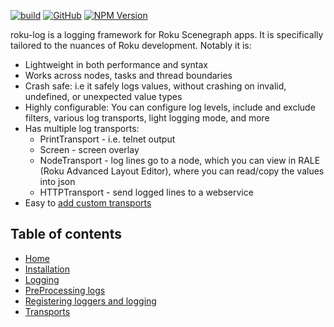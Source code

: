 [![build](https://img.shields.io/github/workflow/status/georgejecook/roku-log/build.svg?logo=github)](https://github.com/georgejecook/roku-log/actions?query=workflow%3Abuild)
[![GitHub](https://img.shields.io/github/release/georgejecook/roku-log.svg?style=flat-square)](https://github.com/georgejecook/roku-log/releases)
[![NPM Version](https://badge.fury.io/js/roku-log.svg?style=flat)](https://npmjs.org/package/roku-log)

roku-log is a logging framework for Roku Scenegraph apps. It is specifically tailored to the nuances of Roku development. Notably it is:

 - Lightweight in both performance and syntax
 - Works across nodes, tasks and thread boundaries
 - Crash safe: i.e it safely logs values, without crashing on invalid, undefined, or unexpected value types
 - Highly configurable: You can configure log levels, include and exclude filters, various log transports, light logging mode, and more
 - Has multiple log transports:
   - PrintTransport - i.e. telnet output
   - Screen - screen overlay
   - NodeTransport - log lines go to a node, which you can view in RALE (Roku Advanced Layout Editor), where you can read/copy the values into json
   - HTTPTransport - send logged lines to a webservice
 - Easy to [add custom transports](/docs/Transports.md#custom-transports)

## Table of contents
  * [Home](/docs/Home.md)
  * [Installation](/docs/Installation.md)
  * [Logging](/docs/Logging.md)
  * [PreProcessing logs](/docs/PreProcessing-logs.md)
  * [Registering loggers and logging](/docs/Registering-loggers-and-logging.md)
  * [Transports](/docs/Transports.md)